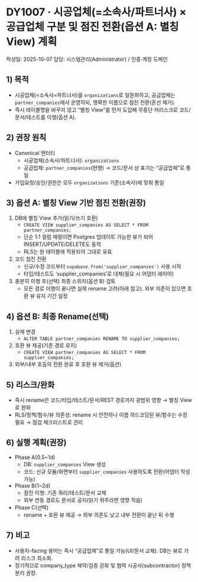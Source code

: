 # DY1007 · 시공업체(=소속사/파트너사) × 공급업체 구분 및 점진 전환(옵션 A: 별칭 View) 계획

작성일: 2025-10-07
담당: 시스템관리(Administrator) / 인증·계정 도메인

## 1) 목적

- 시공업체(=소속사=파트너사)를 `organizations`로 일원화하고, 공급업체는 `partner_companies`에서 운영하되, 명확한 이름으로 점진 전환(혼선 제거).
- 즉시 테이블명을 바꾸지 않고 “별칭 View”를 먼저 도입해 무중단·저리스크로 코드/문서/테스트를 이행(옵션 A).

## 2) 권장 원칙

- Canonical 엔터티
  - 시공업체(소속사/파트너사): `organizations`
  - 공급업체: `partner_companies`(현행) → 코드/문서 상 표기는 “공급업체”로 통일
- 가입요청/승인/권한은 모두 `organizations` 기준(소속사)에 맞춰 통일

## 3) 옵션 A: 별칭 View 기반 점진 전환(권장)

1. DB에 별칭 View 추가(읽기/쓰기 호환)
   - `CREATE VIEW supplier_companies AS SELECT * FROM partner_companies;`
   - 단순 1:1 컬럼 매핑이면 Postgres 업데이트 가능한 뷰가 되어 INSERT/UPDATE/DELETE도 동작
   - RLS는 원 테이블에 적용되어 그대로 유효
2. 코드 점진 전환
   - 신규/수정 코드부터 `supabase.from('supplier_companies')` 사용 시작
   - 타입/테스트도 ‘supplier_companies’로 대체(필요 시 어댑터 레이어)
3. 충분히 이행 후(선택) 최종 스위치(옵션 B) 검토
   - 모든 경로 이행이 끝나면 실제 rename 고려(아래 참고). 외부 의존이 있으면 호환 뷰 유지 기간 설정

## 4) 옵션 B: 최종 Rename(선택)

1. 실제 변경
   - `ALTER TABLE partner_companies RENAME TO supplier_companies;`
2. 호환 뷰 제공(기존 경로 유지)
   - `CREATE VIEW partner_companies AS SELECT * FROM supplier_companies;`
3. 외부/내부 호출의 전환 완료 후 호환 뷰 제거(옵션)

## 5) 리스크/완화

- 즉시 rename은 코드/타입/테스트/문서/REST 경로까지 광범위 영향 → 별칭 View로 완화
- RLS/정책/함수/뷰 의존성: rename 시 안전하나 이름 하드코딩된 뷰/함수는 수정 필요 → 점검 체크리스트로 관리

## 6) 실행 계획(권장)

- Phase A(0.5~1d)
  - DB: `supplier_companies` View 생성
  - 코드: 신규 모듈/화면부터 `supplier_companies` 사용하도록 전환(어댑터 작성 가능)
- Phase B(1~2d)
  - 점진 이행: 기존 쿼리/테스트/문서 교체
  - 외부 연동 경로도 문서로 공지(읽기 위주라면 영향 적음)
- Phase C(선택)
  - rename + 호환 뷰 제공 → 외부 의존도 낮고 내부 전환이 끝난 뒤 수행

## 7) 비고

- 사용자-facing 용어는 즉시 “공급업체”로 통일 가능(UI/문서 교체). DB는 뷰로 가려 리스크 최소화.
- 장기적으로 company_type 제약/검증 강화 및 협력 시공사(subcontractor) 정책 분리 권장.
